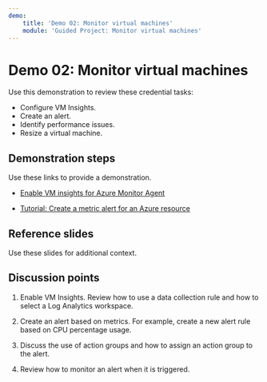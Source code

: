 ```yaml
---
demo:
    title: 'Demo 02: Monitor virtual machines'
    module: 'Guided Project: Monitor virtual machines'
---
```


# Demo 02: Monitor virtual machines

Use this demonstration to review these credential tasks:
+ Configure VM Insights.
+ Create an alert.  
+ Identify performance issues. 
+ Resize a virtual machine. 


## Demonstration steps

Use these links to provide a demonstration. 

+ [Enable VM insights for Azure Monitor Agent](https://learn.microsoft.com/azure/azure-monitor/vm/vminsights-enable-portal#enable-vm-insights-for-azure-monitor-agent) 

+ [Tutorial: Create a metric alert for an Azure resource](https://learn.microsoft.com/azure/azure-monitor/alerts/alerts-create-metric-alert-rule)


## Reference slides

Use these slides for additional context.


## Discussion points

1. Enable VM Insights. Review how to use a data collection rule and how to select a Log Analytics workspace. 

1. Create an alert based on metrics. For example, create a new alert rule based on CPU percentage usage.

1. Discuss the use of action groups and how to assign an action group to the alert. 

1. Review how to monitor an alert when it is triggered.

